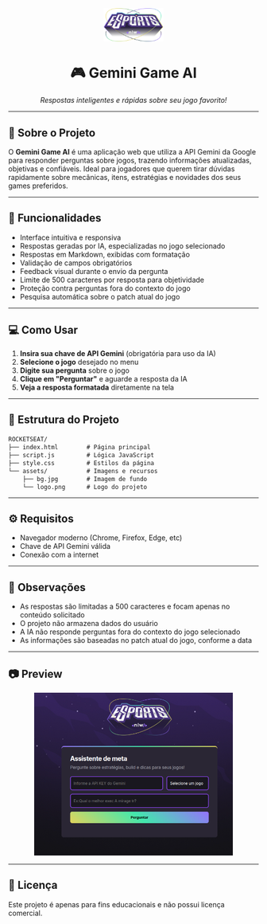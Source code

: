 
<div align="center">
  <img src="assets/logo.png" alt="Logo" width="120"/>
  <h1>🎮 Gemini Game AI</h1>
  <p><em>Respostas inteligentes e rápidas sobre seu jogo favorito!</em></p>
</div>

---

## 📝 Sobre o Projeto

O <strong>Gemini Game AI</strong> é uma aplicação web que utiliza a API Gemini da Google para responder perguntas sobre jogos, trazendo informações atualizadas, objetivas e confiáveis. Ideal para jogadores que querem tirar dúvidas rapidamente sobre mecânicas, itens, estratégias e novidades dos seus games preferidos.

---

## 🚀 Funcionalidades

- Interface intuitiva e responsiva
- Respostas geradas por IA, especializadas no jogo selecionado
- Respostas em Markdown, exibidas com formatação
- Validação de campos obrigatórios
- Feedback visual durante o envio da pergunta
- Limite de 500 caracteres por resposta para objetividade
- Proteção contra perguntas fora do contexto do jogo
- Pesquisa automática sobre o patch atual do jogo

---

## 💻 Como Usar

1. <strong>Insira sua chave de API Gemini</strong> (obrigatória para uso da IA)
2. <strong>Selecione o jogo</strong> desejado no menu
3. <strong>Digite sua pergunta</strong> sobre o jogo
4. <strong>Clique em "Perguntar"</strong> e aguarde a resposta da IA
5. <strong>Veja a resposta formatada</strong> diretamente na tela

---

## 📁 Estrutura do Projeto

```text
ROCKETSEAT/
├── index.html        # Página principal
├── script.js         # Lógica JavaScript
├── style.css         # Estilos da página
└── assets/           # Imagens e recursos
    ├── bg.jpg        # Imagem de fundo
    └── logo.png      # Logo do projeto
```

---

## ⚙️ Requisitos

- Navegador moderno (Chrome, Firefox, Edge, etc)
- Chave de API Gemini válida
- Conexão com a internet

---

## 📌 Observações

- As respostas são limitadas a 500 caracteres e focam apenas no conteúdo solicitado
- O projeto não armazena dados do usuário
- A IA não responde perguntas fora do contexto do jogo selecionado
- As informações são baseadas no patch atual do jogo, conforme a data

---

## 📷 Preview

<div align="center">
  <img src="assets/image.png" alt="Preview" width="400"/>
</div>

---

## 📝 Licença

Este projeto é apenas para fins educacionais e não possui licença comercial.
